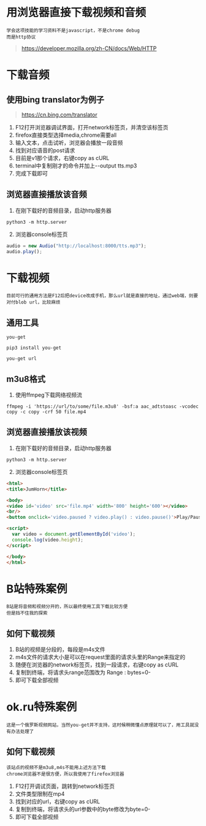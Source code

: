 # 用浏览器直接下载视频和音频

	学会这项技能的学习资料不是javascript，不是chrome debug
	而是http协议
> https://developer.mozilla.org/zh-CN/docs/Web/HTTP

# 下载音频

## 使用bing translator为例子

> https://cn.bing.com/translator

1. F12打开浏览器调试界面，打开network标签页，并清空该标签页
2. firefox直接类型选择media,chrome需要all
3. 输入文本，点击试听，浏览器会播放一段音频
4. 找到对应语音的post请求
5. 目前是v1那个请求，右键copy as cURL
6. terminal中复制刚才的命令并加上--output tts.mp3
7. 完成下载即可

## 浏览器直接播放该音频
1. 在刚下载好的音频目录，启动http服务器
```shell
python3 -m http.server
```
2. 浏览器console标签页
```javascript
audio = new Audio("http://localhost:8000/tts.mp3");
audio.play();
```


# 下载视频

	目前可行的通用方法是F12后把device改成手机，那么url就是直接的地址，通过web端，则要对付blob url，比较麻烦
## 通用工具
	you-get
```shell
pip3 install you-get
```
```shell
you-get url
```

## m3u8格式
1. 使用ffmpeg下载网络视频流
```shell
ffmpeg -i 'https://url/to/some/file.m3u8' -bsf:a aac_adtstoasc -vcodec copy -c copy -crf 50 file.mp4
```


## 浏览器直接播放该视频

1. 在刚下载好的音频目录，启动http服务器
```shell
python3 -m http.server
```

2. 浏览器console标签页
```html
<html>
<title>JumHorn</title>

<body>
<video id='video' src='file.mp4' width='800' height='600'></video>
<br/>
<button onclick='video.paused ? video.play() : video.pause()'>Play/Pause<button>

<script>
  var video = document.getElementById('video');
  console.log(video.height);
</script>

</body>
</html>

```

# B站特殊案例

	B站是将音频和视频分开的，所以最终使用工具下载比较方便
	但是挡不住我的探索

## 如何下载视频
1. B站的视频是分段的，每段是m4s文件
2. m4s文件的请求大小是可以在request里面的请求头里的Range来指定的
3. 随便在浏览器的network标签页，找到一段请求，右键copy as cURL
4. 复制到终端，将请求头range范围改为 Range : bytes=0-
5. 即可下载全部视频

# ok.ru特殊案例

	这是一个俄罗斯视频网站，当然you-get并不支持，这时候稍微懂点原理就可以了，用工具就没有办法处理了

## 如何下载视频

	该站点的视频不是m3u8,m4s不能用上述方法下载
	chrome浏览器不是很方便，所以我使用了firefox浏览器

1. F12打开调试页面，跳转到network标签页
2. 文件类型限制在mp4
3. 找到对应的url，右键copy as cURL
4. 复制到终端，将请求头的url参数中的byte修改为byte=0-
5. 即可下载全部视频
